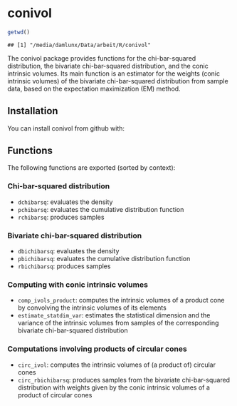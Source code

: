 
<!-- README.md is generated from README.Rmd. Please edit that file -->
<!-- {r, echo = FALSE} -->
<!-- knitr::opts_chunk$set( -->
<!--   collapse = TRUE, -->
<!--   comment = "#>", -->
<!--   fig.path = "README_figures/" -->
<!-- ) -->
conivol
=======

``` r
getwd()
```

    ## [1] "/media/damlunx/Data/arbeit/R/conivol"

The conivol package provides functions for the chi-bar-squared distribution, the bivariate chi-bar-squared distribution, and the conic intrinsic volumes. Its main function is an estimator for the weights (conic intrinsic volumes) of the bivariate chi-bar-squared distribution from sample data, based on the expectation maximization (EM) method.

Installation
------------

You can install conivol from github with:

<!-- {r gh-installation, eval = FALSE} -->
<!-- # install.packages("devtools") -->
<!-- devtools::install_github("damelunx/conivol") -->
Functions
---------

The following functions are exported (sorted by context):

### Chi-bar-squared distribution

-   `dchibarsq`: evaluates the density
-   `pchibarsq`: evaluates the cumulative distribution function
-   `rchibarsq`: produces samples

<!-- See [this vignette](vignettes/conic-intrinsic-volumes.html) for more information about the chi-bar-squared distribution. -->
### Bivariate chi-bar-squared distribution

-   `dbichibarsq`: evaluates the density
-   `pbichibarsq`: evaluates the cumulative distribution function
-   `rbichibarsq`: produces samples

<!-- See [this vignette](vignettes/conic-intrinsic-volumes.html) for more information about the bivariate chi-bar-squared distribution. -->
### Computing with conic intrinsic volumes

-   `comp_ivols_product`: computes the intrinsic volumes of a product cone by convolving the intrinsic volumes of its elements
-   `estimate_statdim_var`: estimates the statistical dimension and the variance of the intrinsic volumes from samples of the corresponding bivariate chi-bar-squared distribution

### Computations involving products of circular cones

-   `circ_ivol`: computes the intrinsic volumes of (a product of) circular cones
-   `circ_rbichibarsq`: produces samples from the bivariate chi-bar-squared distribution with weights given by the conic intrinsic volumes of a product of circular cones
